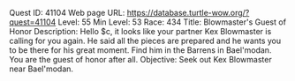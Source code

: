 Quest ID: 41104
Web page URL: https://database.turtle-wow.org/?quest=41104
Level: 55
Min Level: 53
Race: 434
Title: Blowmaster's Guest of Honor
Description: Hello $c, it looks like your partner Kex Blowmaster is calling for you again. He said all the pieces are prepared and he wants you to be there for his great moment. Find him in the Barrens in Bael'modan. You are the guest of honor after all.
Objective: Seek out Kex Blowmaster near Bael'modan.
